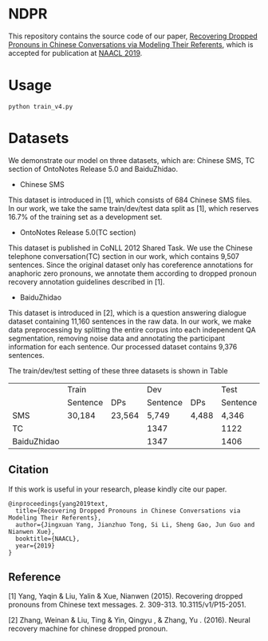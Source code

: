 # NDPR
This repository contains the source code of our paper, [Recovering Dropped Pronouns in Chinese Conversations via Modeling Their Referents](https://google.com), which is accepted for publication at [NAACL 2019](http://naacl2019.org/).

# Usage
```
python train_v4.py 
```

# Datasets
We demonstrate our model on three datasets, which are: Chinese SMS, TC section of OntoNotes Release 5.0 and BaiduZhidao. 
* Chinese SMS

This dataset is introduced in [1], which consists of 684 Chinese SMS files. In our work, we take the same train/dev/test data split as [1], which reserves 16.7% of the training set as a development set.

* OntoNotes Release 5.0(TC section)

This dataset is published in CoNLL 2012 Shared Task. We use the Chinese telephone conversation(TC) section in our work, which contains 9,507 sentences. Since the original dataset only has coreference annotations for anaphoric zero pronouns, we annotate them according to dropped pronoun recovery annotation guidelines described in [1].

* BaiduZhidao

This dataset is introduced in [2], which is a question answering dialogue dataset containing 11,160 sentences in the raw data. In our work, we make data preprocessing by splitting the entire corpus into each independent QA segmentation, removing noise data and annotating the participant information for each sentence. Our processed dataset contains 9,376 sentences.

The train/dev/test setting of these three datasets is shown in Table
<table>
    <tr>
        <td></td> 
        <td colspan="2">Train</td>
        <td colspan="2">Dev</td>
        <td colspan="2">Test</td>
   </tr>
    <tr>
        <td></td> 
        <td>Sentence</td>
        <td>DPs</td>
        <td>Sentence</td>
        <td>DPs</td>
        <td>Sentence</td>
        <td>DPs</td>
   </tr>
    <tr>
        <td>SMS</td> 
        <td>30,184</td>
        <td>23,564</td>
        <td>5,749</td>
        <td>4,488</td>
        <td>4,346</td>
        <td>3,539</td>
    </tr>
    <tr>
        <td>TC</td> 
        <td></td>
        <td></td>
        <td>1347</td>
        <td></td>
        <td>1122</td>
        <td>774</td>
    </tr>
     <tr>
        <td>BaiduZhidao</td> 
        <td></td>
        <td></td>
        <td>1347</td>
        <td></td>
        <td>1406</td>
        <td>786</td>
    </tr>
</table>


## Citation
If this work is useful in your research, please kindly cite our paper.
```
@inproceedings{yang2019text,
  title={Recovering Dropped Pronouns in Chinese Conversations via Modeling Their Referents},
  author={Jingxuan Yang, Jianzhuo Tong, Si Li, Sheng Gao, Jun Guo and Nianwen Xue},
  booktitle={NAACL},
  year={2019}
}
```

## Reference
[1] Yang, Yaqin & Liu, Yalin & Xue, Nianwen (2015). Recovering dropped pronouns from Chinese text messages. 2. 309-313. 10.3115/v1/P15-2051. 

[2] Zhang, Weinan & Liu, Ting & Yin, Qingyu , & Zhang, Yu . (2016). Neural recovery machine for chinese dropped pronoun.
